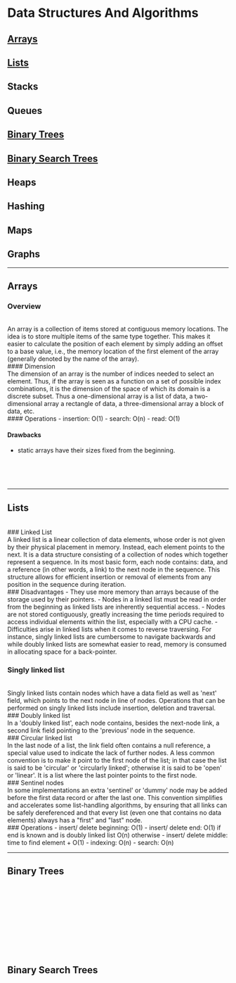 # Data Structures And Algorithms

## [Arrays](#arrays)
## [Lists](#lists)
## Stacks
## Queues
## [Binary Trees](#binary-trees)
## [Binary Search Trees](#binary-search-trees)
## Heaps
## Hashing
## Maps
## Graphs
---
## <a name="arrays"></a> Arrays
### Overview
<br>
An array is a collection of items stored at contiguous memory locations. The idea is to store multiple items of the same type together. This makes it easier to calculate the position of each element by simply adding an offset to a base value, i.e., the memory location of the first element of the array (generally denoted by the name of the array).
<br>
#### Dimension
<br>
The dimension of an array is the number of indices needed to select an element. Thus, if the array is seen as a function on a set of possible index combinations, it is the dimension of the space of which its domain is a discrete subset. Thus a one-dimensional array is a list of data, a two-dimensional array a rectangle of data, a three-dimensional array a block of data, etc.
<br>
#### Operations
- insertion: O(1)
- search: O(n)
- read: O(1)
<br>

#### Drawbacks
- static arrays have their sizes fixed from the beginning.
<br>
<br>
<br>

---

## <a name="lists"></a> Lists
<br>
### Linked List
<br>
A linked list is a linear collection of data elements, whose order is not given by their physical placement in memory. Instead, each element points to the next. It is a data structure consisting of a collection of nodes which together represent a sequence. In its most basic form, each node contains: data, and a reference (in other words, a link) to the next node in the sequence. This structure allows for efficient insertion or removal of elements from any position in the sequence during iteration.
<br>
### Disadvantages
- They use more memory than arrays because of the storage used by their pointers.
- Nodes in a linked list must be read in order from the beginning as linked lists are inherently sequential access.
- Nodes are not stored contiguously, greatly increasing the time periods required to access individual elements within the list, especially with a CPU cache.
- Difficulties arise in linked lists when it comes to reverse traversing. For instance, singly linked lists are cumbersome to navigate backwards and while doubly linked lists are somewhat easier to read, memory is consumed in allocating space for a back-pointer.
<br>

### Singly linked list
<br>
Singly linked lists contain nodes which have a data field as well as 'next' field, which points to the next node in line of nodes. Operations that can be performed on singly linked lists include insertion, deletion and traversal.
<br>
### Doubly linked list
<br>
In a 'doubly linked list', each node contains, besides the next-node link, a second link field pointing to the 'previous' node in the sequence.
<br>
### Circular linked list
<br>
In the last node of a list, the link field often contains a null reference, a special value used to indicate the lack of further nodes. A less common convention is to make it point to the first node of the list; in that case the list is said to be 'circular' or 'circularly linked'; otherwise it is said to be 'open' or 'linear'. It is a list where the last pointer points to the first node.
<br>
### Sentinel nodes
<br>
In some implementations an extra 'sentinel' or 'dummy' node may be added before the first data record or after the last one. This convention simplifies and accelerates some list-handling algorithms, by ensuring that all links can be safely dereferenced and that every list (even one that contains no data elements) always has a "first" and "last" node.
<br>
### Operations
- insert/ delete beginning: O(1)
- insert/ delete end: O(1) if end is known and is doubly linked list
O(n) otherwise
- insert/ delete middle: time to find element + O(1)                  
- indexing: O(n)
- search: O(n)

---


## <a name="binary-trees"></a> Binary Trees
<br>
<br>
<br>
<br>
<br>
<br>
<br>
<br>
<br>

## <a name="binary-search-trees"></a> Binary Search Trees
